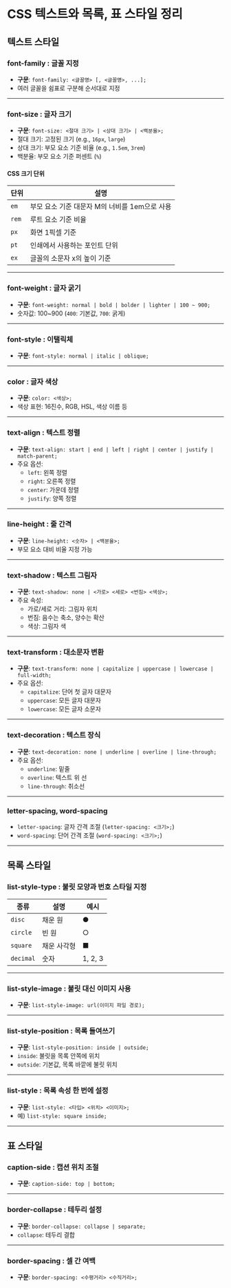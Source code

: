 # CSS 텍스트와 목록, 표 스타일 정리

## 텍스트 스타일

### font-family : 글꼴 지정
- **구문**: `font-family: <글꼴명> [, <글꼴명>, ...];`
- 여러 글꼴을 쉼표로 구분해 순서대로 지정

---

### font-size : 글자 크기
- **구문**: `font-size: <절대 크기> | <상대 크기> | <백분율>;`
- 절대 크기: 고정된 크기 (e.g., `16px`, `large`)
- 상대 크기: 부모 요소 기준 비율 (e.g., `1.5em`, `3rem`)
- 백분율: 부모 요소 기준 퍼센트 (`%`)

#### CSS 크기 단위
| 단위 | 설명 |
| --- | --- |
| `em` | 부모 요소 기준 대문자 M의 너비를 1em으로 사용 |
| `rem` | 루트 요소 기준 비율 |
| `px` | 화면 1픽셀 기준 |
| `pt` | 인쇄에서 사용하는 포인트 단위 |
| `ex` | 글꼴의 소문자 x의 높이 기준 |

---

### font-weight : 글자 굵기
- **구문**: `font-weight: normal | bold | bolder | lighter | 100 ~ 900;`
- 숫자값: 100~900 (`400`: 기본값, `700`: 굵게)

---

### font-style : 이탤릭체
- **구문**: `font-style: normal | italic | oblique;`

---

### color : 글자 색상
- **구문**: `color: <색상>;`
- 색상 표현: 16진수, RGB, HSL, 색상 이름 등

---

### text-align : 텍스트 정렬
- **구문**: `text-align: start | end | left | right | center | justify | match-parent;`
- 주요 옵션:
  - `left`: 왼쪽 정렬
  - `right`: 오른쪽 정렬
  - `center`: 가운데 정렬
  - `justify`: 양쪽 정렬

---

### line-height : 줄 간격
- **구문**: `line-height: <숫자> | <백분율>;`
- 부모 요소 대비 비율 지정 가능

---

### text-shadow : 텍스트 그림자
- **구문**: `text-shadow: none | <가로> <세로> <번짐> <색상>;`
- 주요 속성:
  - 가로/세로 거리: 그림자 위치
  - 번짐: 음수는 축소, 양수는 확산
  - 색상: 그림자 색

---

### text-transform : 대소문자 변환
- **구문**: `text-transform: none | capitalize | uppercase | lowercase | full-width;`
- 주요 옵션:
  - `capitalize`: 단어 첫 글자 대문자
  - `uppercase`: 모든 글자 대문자
  - `lowercase`: 모든 글자 소문자

---

### text-decoration : 텍스트 장식
- **구문**: `text-decoration: none | underline | overline | line-through;`
- 주요 옵션:
  - `underline`: 밑줄
  - `overline`: 텍스트 위 선
  - `line-through`: 취소선

---

### letter-spacing, word-spacing
- `letter-spacing`: 글자 간격 조절 (`letter-spacing: <크기>;`)
- `word-spacing`: 단어 간격 조절 (`word-spacing: <크기>;`)

---

## 목록 스타일

### list-style-type : 불릿 모양과 번호 스타일 지정
| 종류 | 설명 | 예시 |
| --- | --- | --- |
| `disc` | 채운 원 | ● |
| `circle` | 빈 원 | ○ |
| `square` | 채운 사각형 | ■ |
| `decimal` | 숫자 | 1, 2, 3 |

---

### list-style-image : 불릿 대신 이미지 사용
- **구문**: `list-style-image: url(이미지 파일 경로);`

---

### list-style-position : 목록 들여쓰기
- **구문**: `list-style-position: inside | outside;`
- `inside`: 불릿을 목록 안쪽에 위치
- `outside`: 기본값, 목록 바깥에 불릿 위치

---

### list-style : 목록 속성 한 번에 설정
- **구문**: `list-style: <타입> <위치> <이미지>;`
- 예) `list-style: square inside;`

---

## 표 스타일

### caption-side : 캡션 위치 조절
- **구문**: `caption-side: top | bottom;`

---

### border-collapse : 테두리 설정
- **구문**: `border-collapse: collapse | separate;`
- `collapse`: 테두리 결합

---

### border-spacing : 셀 간 여백
- **구문**: `border-spacing: <수평거리> <수직거리>;`
